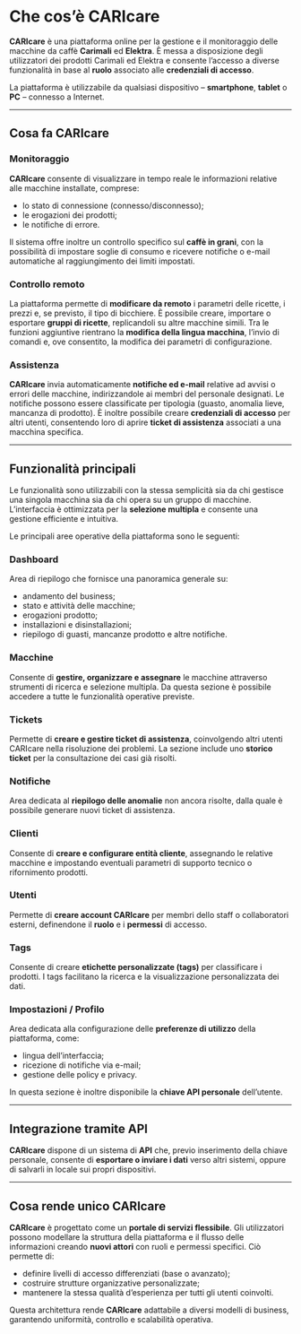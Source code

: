 # Che cos’è CARIcare

**CARIcare** è una piattaforma online per la gestione e il monitoraggio delle macchine da caffè **Carimali** ed **Elektra**.
È messa a disposizione degli utilizzatori dei prodotti Carimali ed Elektra e consente l’accesso a diverse funzionalità in base al **ruolo** associato alle **credenziali di accesso**.

La piattaforma è utilizzabile da qualsiasi dispositivo – **smartphone**, **tablet** o **PC** – connesso a Internet.

---

## Cosa fa CARIcare

### Monitoraggio

**CARIcare** consente di visualizzare in tempo reale le informazioni relative alle macchine installate, comprese:

* lo stato di connessione (connesso/disconnesso);
* le erogazioni dei prodotti;
* le notifiche di errore.

Il sistema offre inoltre un controllo specifico sul **caffè in grani**, con la possibilità di impostare soglie di consumo e ricevere notifiche o e-mail automatiche al raggiungimento dei limiti impostati.

### Controllo remoto

La piattaforma permette di **modificare da remoto** i parametri delle ricette, i prezzi e, se previsto, il tipo di bicchiere.
È possibile creare, importare o esportare **gruppi di ricette**, replicandoli su altre macchine simili.
Tra le funzioni aggiuntive rientrano la **modifica della lingua macchina**, l’invio di comandi e, ove consentito, la modifica dei parametri di configurazione.

### Assistenza

**CARIcare** invia automaticamente **notifiche ed e-mail** relative ad avvisi o errori delle macchine, indirizzandole ai membri del personale designati.
Le notifiche possono essere classificate per tipologia (guasto, anomalia lieve, mancanza di prodotto).
È inoltre possibile creare **credenziali di accesso** per altri utenti, consentendo loro di aprire **ticket di assistenza** associati a una macchina specifica.

---

## Funzionalità principali

Le funzionalità sono utilizzabili con la stessa semplicità sia da chi gestisce una singola macchina sia da chi opera su un gruppo di macchine.
L’interfaccia è ottimizzata per la **selezione multipla** e consente una gestione efficiente e intuitiva.

Le principali aree operative della piattaforma sono le seguenti:

### Dashboard

Area di riepilogo che fornisce una panoramica generale su:

* andamento del business;
* stato e attività delle macchine;
* erogazioni prodotto;
* installazioni e disinstallazioni;
* riepilogo di guasti, mancanze prodotto e altre notifiche.

### Macchine

Consente di **gestire, organizzare e assegnare** le macchine attraverso strumenti di ricerca e selezione multipla.
Da questa sezione è possibile accedere a tutte le funzionalità operative previste.

### Tickets

Permette di **creare e gestire ticket di assistenza**, coinvolgendo altri utenti CARIcare nella risoluzione dei problemi.
La sezione include uno **storico ticket** per la consultazione dei casi già risolti.

### Notifiche

Area dedicata al **riepilogo delle anomalie** non ancora risolte, dalla quale è possibile generare nuovi ticket di assistenza.

### Clienti

Consente di **creare e configurare entità cliente**, assegnando le relative macchine e impostando eventuali parametri di supporto tecnico o rifornimento prodotti.

### Utenti

Permette di **creare account CARIcare** per membri dello staff o collaboratori esterni, definendone il **ruolo** e i **permessi** di accesso.

### Tags

Consente di creare **etichette personalizzate (tags)** per classificare i prodotti.
I tags facilitano la ricerca e la visualizzazione personalizzata dei dati.

### Impostazioni / Profilo

Area dedicata alla configurazione delle **preferenze di utilizzo** della piattaforma, come:

* lingua dell’interfaccia;
* ricezione di notifiche via e-mail;
* gestione delle policy e privacy.

In questa sezione è inoltre disponibile la **chiave API personale** dell’utente.

---

## Integrazione tramite API

**CARIcare** dispone di un sistema di **API** che, previo inserimento della chiave personale, consente di **esportare o inviare i dati** verso altri sistemi, oppure di salvarli in locale sui propri dispositivi.

---

## Cosa rende unico CARIcare

**CARIcare** è progettato come un **portale di servizi flessibile**.
Gli utilizzatori possono modellare la struttura della piattaforma e il flusso delle informazioni creando **nuovi attori** con ruoli e permessi specifici.
Ciò permette di:

* definire livelli di accesso differenziati (base o avanzato);
* costruire strutture organizzative personalizzate;
* mantenere la stessa qualità d’esperienza per tutti gli utenti coinvolti.

Questa architettura rende **CARIcare** adattabile a diversi modelli di business, garantendo uniformità, controllo e scalabilità operativa.